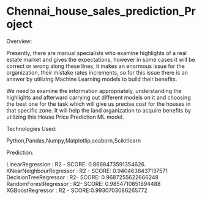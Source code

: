 # Chennai_house_sales_prediction_Project

Overview:

Presently, there are manual specialists who examine highlights of a real estate market and gives the expectations, however in some cases it will be correct or wrong along these lines, it makes an enormous issue for the organization, their mistake rates increments, so for this issue there is an answer by utilizing Machine Learning models to build their benefits.

We need to examine the information appropriately, understanding the highlights and afterward carrying out different models on it and choosing the best one for the task which will give us precise cost for the houses in that specific zone. It will help the land organization to acquire benefits by utilizing this House Price Prediction ML model.

Technologies Used:

Python,Pandas,Numpy,Matplotlip,seaborn,Scikitlearn

Prediction:

LinearRegression : R2 - SCORE: 0.8668473591354626.
KNearNeighbourRegressor : R2 - SCORE: 0.9404638437137571
DecisionTreeRegressor : R2- SCORE: 0.9687255622666248
RandomForestRegressor : R2- SCORE: 0.9854710851894488
XGBoostRegressor : R2 - SCORE:0.9930703086265772


